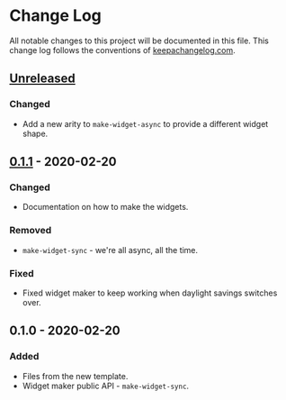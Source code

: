# Change Log
All notable changes to this project will be documented in this file. This change log follows the conventions of [keepachangelog.com](http://keepachangelog.com/).

## [Unreleased]
### Changed
- Add a new arity to `make-widget-async` to provide a different widget shape.

## [0.1.1] - 2020-02-20
### Changed
- Documentation on how to make the widgets.

### Removed
- `make-widget-sync` - we're all async, all the time.

### Fixed
- Fixed widget maker to keep working when daylight savings switches over.

## 0.1.0 - 2020-02-20
### Added
- Files from the new template.
- Widget maker public API - `make-widget-sync`.

[Unreleased]: https://github.com/your-name/clj-hangman/compare/0.1.1...HEAD
[0.1.1]: https://github.com/your-name/clj-hangman/compare/0.1.0...0.1.1
